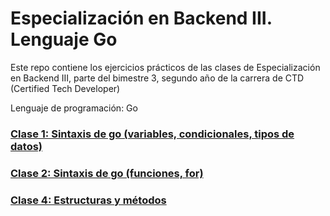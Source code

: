 # Especialización en Backend III. Lenguaje Go

Este repo contiene los ejercicios prácticos de las clases de Especialización en Backend III, parte del bimestre 3, segundo año de la carrera de CTD (Certified Tech Developer)

Lenguaje de programación: Go


### [Clase 1:  Sintaxis de go (variables, condicionales, tipos de datos)](https://github.com/dedosmedia/esp.backend_III/tree/main/clase_1)

### [Clase 2:  Sintaxis de go (funciones, for)](https://github.com/dedosmedia/esp.backend_III/tree/main/clase_2)

### [Clase 4:  Estructuras y métodos](https://github.com/dedosmedia/esp.backend_III/tree/main/clase_4)